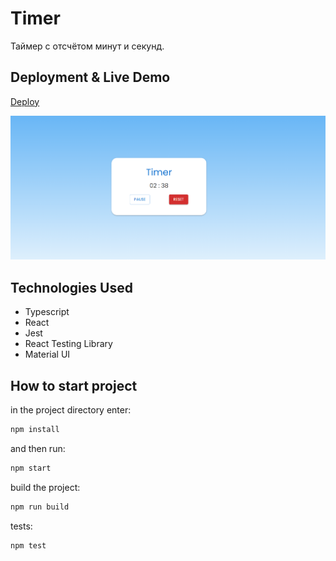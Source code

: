 # Timer

Таймер с отсчётом минут и секунд.

## Deployment & Live Demo

[Deploy](https://tatyanazakiryanova.github.io/Timer/)

<img src="./public/timerPreview.png" alt="preview" />

## Technologies Used

- Typescript
- React
- Jest
- React Testing Library
- Material UI

## How to start project

in the project directory enter:

```js
npm install
```

and then run:

```js
npm start
```

build the project:

```js
npm run build
```

tests:

```js
npm test
```
